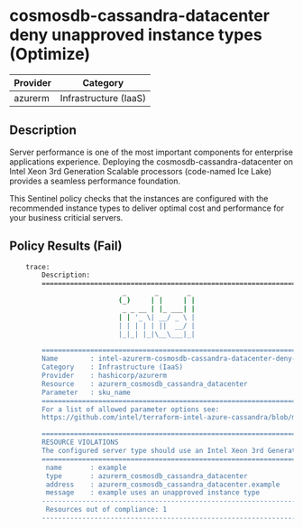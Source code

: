 # cosmosdb-cassandra-datacenter deny unapproved instance types (Optimize)

| Provider            | Category                 |
|---------------------|--------------------------|
| azurerm                 | Infrastructure (IaaS)    |

## Description

Server performance is one of the most important components for enterprise applications experience. Deploying the cosmosdb-cassandra-datacenter on Intel Xeon 3rd Generation Scalable processors (code-named Ice Lake) provides a seamless performance foundation.

This Sentinel policy checks that the instances are configured with the recommended instance types to deliver optimal cost and performance for your business criticial servers.

## Policy Results (Fail)

```bash
    trace:
        Description:
        ========================================================================
                            _       _       _
                           (_)     | |     | |
                            _ _ __ | |_ ___| |
                           | | '_ \| __/ _ \ |
                           | | | | | ||  __/ |
                           |_|_| |_|\__\___|_|

        ========================================================================
        Name        : intel-azurerm-cosmosdb-cassandra-datacenter-deny-unapproved-instance-types.sentinel
        Category    : Infrastructure (IaaS)
        Provider    : hashicorp/azurerm
        Resource    : azurerm_cosmosdb_cassandra_datacenter
        Parameter   : sku_name
        ========================================================================
        For a list of allowed parameter options see:
        https://github.com/intel/terraform-intel-azure-cassandra/blob/main/policies.md

        ========================================================================
        RESOURCE VIOLATIONS
        The configured server type should use an Intel Xeon 3rd Generation Scalable processor (code-named Ice Lake)
        ========================================================================
         name       : example
         type       : azurerm_cosmosdb_cassandra_datacenter
         address    : azurerm_cosmosdb_cassandra_datacenter.example
         message    : example uses an unapproved instance type
        ------------------------------------------------------------------------
         Resources out of compliance: 1
        ------------------------------------------------------------------------
```






